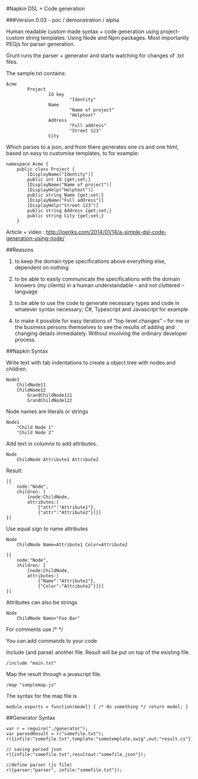 #Napkin DSL + Code generation

###Version 0.03 - poc / demonstration / alpha

Human readable custom made syntax + code generation using project-custom string templates. Using Node and Npm packages. Most importantly PEGjs for parser generation. 

Grunt runs the parser + generator and starts watching for changes of .txt files.

The sample.txt contains:

	Acme
			Project
					Id key
							"Identity"
					Name
							"Name of project"
							"Helptext"
					Address
							"Full address"
							"Street 123"
					City
					

Which parses to a json, and from there generates one cs and one html, based on easy to customise templates, to for example:

	namespace Acme {        
        public class Project { 
			[DisplayName("Identity")]
			public int Id {get;set;}
			[DisplayName("Name of project")]
			[DisplayHelp("Helptext")]
			public string Name {get;set;}
			[DisplayName("Full address")]
			[DisplayHelp("Street 123")]
			public string Address {get;set;}
			public string City {get;set;}
        }					
					
Article + video : http://joeriks.com/2014/01/14/a-simple-dsl-code-generation-using-node/

##Reasons

1) to keep the domain type specifications above everything else, dependent on nothing

2) to be able to easily communicate the specifications with the domain knowers (my clients) in a human understandable – and not cluttered – language

3) to be able to use the code to generate necessary types and code in whatever syntax necessary; C#, Typescript and Javascript for example

4) to make it possible for easy iterations of “top-level changes” – for me or the business persons themselves to see the results of adding and changing details immediately. Without involving the ordinary developer process.

##Napkin Syntax

Write text with tab indentations to create a object tree with nodes and children.

	Node1
		ChildNode11
		ChildNode12
			GrandChildNode121
			GrandChildNode122

Node names are literals or strings

	Node1
		"Child Node 1"
		"Child Node 2"

Add text in columns to add attributes.

	Node
		ChildNode Attribute1 Attribute2

Result:

	[{
		node:"Node",
		children: [
			{node:ChildNode,
			attributes:[
				{"attr":"Attribute1"},
				{"attr":"Attribute2"}]}]
	}]

Use equal sign to name attributes

	Node
		ChildNode Name=Attribute1 Color=Attribute2

	[{
		node:"Node",
		children: [
			{node:ChildNode,
			attributes:[
				{"Name":"Attribute1"},
				{"Color":"Attribute2"}]}]
	}]

Attributes can also be strings

	Node
		ChildNode Name="Foo Bar"

For comments use /* */

You can add commands to your code

Include (and parse) another file. Result will be put on top of the existing file.

	/include "main.txt"

Map the result through a javascript file.

	/map "samplemap.js"

The syntax for the map file is 

	module.exports = function(model) { /* do something */ return model; }

##Generator Syntax

	var r = require("./generator");
	var parsedResult = r("somefile.txt");
	r({infile:"somefile.txt",template:"sometemplate.swig",out:"result.cs"});

	// saving parsed json
	r({infile:"somefile.txt",resultout:"somefile.json"});

	//define parser (js file)
	r({parser:"parser", infile:"somefile.txt"});

